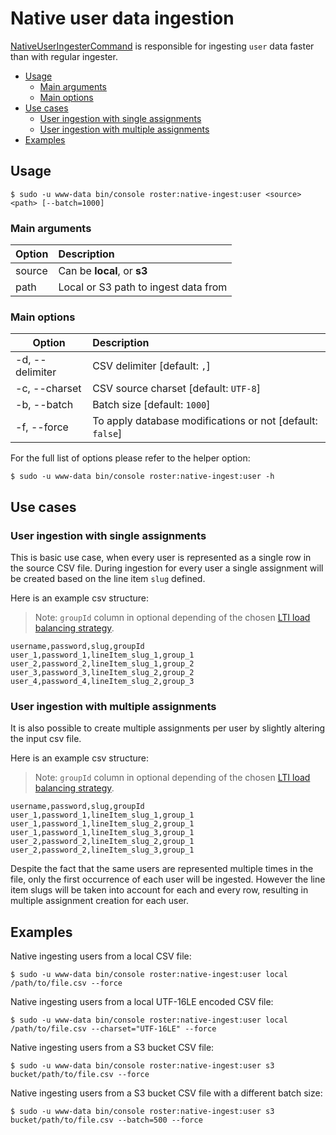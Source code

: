 # Native user data ingestion

[NativeUserIngesterCommand](../../src/Command/Ingester/Native/NativeUserIngesterCommand.php) is responsible for ingesting `user` data faster than with regular ingester.

- [Usage](#usage)
    - [Main arguments](#main-arguments)
    - [Main options](#main-options)
- [Use cases](#use-cases)
    - [User ingestion with single assignments](#user-ingestion-with-single-assignments)
    - [User ingestion with multiple assignments](#user-ingestion-with-multiple-assignments)
- [Examples](#examples)

## Usage
```shell script
$ sudo -u www-data bin/console roster:native-ingest:user <source> <path> [--batch=1000]
```

### Main arguments

| Option | Description |
| ------------- |:-------------|
| source | Can be **local**, or **s3** |
| path   |  Local or S3 path to ingest data from |

### Main options

| Option | Description |
| ------------- |:-------------|
| -d, --delimiter | CSV delimiter [default: `,`] |
| -c, --charset | CSV source charset [default: `UTF-8`] |
| -b, --batch | Batch size [default: `1000`] |
| -f, --force | To apply database modifications or not [default: `false`] |

For the full list of options please refer to the helper option:
```shell script
$ sudo -u www-data bin/console roster:native-ingest:user -h
```

## Use cases

### User ingestion with single assignments

This is basic use case, when every user is represented as a single row in the source CSV file. During ingestion for every user 
a single assignment will be created based on the line item `slug` defined.

Here is an example csv structure: 

> Note: `groupId` column in optional depending of the chosen [LTI load balancing strategy](../devops-documentation.md#lti-load-balancing-strategy).

```csv
username,password,slug,groupId
user_1,password_1,lineItem_slug_1,group_1
user_2,password_2,lineItem_slug_1,group_2
user_3,password_3,lineItem_slug_2,group_2
user_4,password_4,lineItem_slug_2,group_3
```

### User ingestion with multiple assignments

It is also possible to create multiple assignments per user by slightly altering the input csv file.

Here is an example csv structure:

> Note: `groupId` column in optional depending of the chosen [LTI load balancing strategy](../devops-documentation.md#lti-load-balancing-strategy).

```csv
username,password,slug,groupId
user_1,password_1,lineItem_slug_1,group_1
user_1,password_1,lineItem_slug_2,group_1
user_1,password_1,lineItem_slug_3,group_1
user_2,password_2,lineItem_slug_2,group_1
user_2,password_2,lineItem_slug_3,group_1
```

Despite the fact that the same users are represented multiple times in the file, only the first occurrence of each user 
will be ingested. However the line item slugs will be taken into account for each and every row, resulting in multiple
assignment creation for each user.

## Examples

Native ingesting users from a local CSV file:
```shell script
$ sudo -u www-data bin/console roster:native-ingest:user local /path/to/file.csv --force
```

Native ingesting users from a local UTF-16LE encoded CSV file:
```shell script
$ sudo -u www-data bin/console roster:native-ingest:user local /path/to/file.csv --charset="UTF-16LE" --force
```

Native ingesting users from a S3 bucket CSV file:
```shell script
$ sudo -u www-data bin/console roster:native-ingest:user s3 bucket/path/to/file.csv --force
```

Native ingesting users from a S3 bucket CSV file with a different batch size:
```shell script
$ sudo -u www-data bin/console roster:native-ingest:user s3 bucket/path/to/file.csv --batch=500 --force
```
